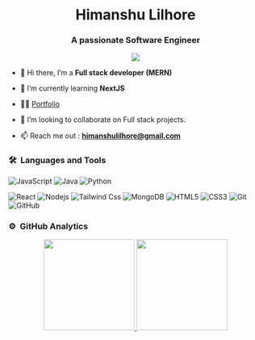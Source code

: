 <h1 align="center">Himanshu Lilhore</h1>
<h3 align="center">A passionate Software Engineer</h3>

<p align="center">
  <img src="https://komarev.com/ghpvc/?username=Himanshu-Lilhore&color=blue&style=flat">
</p>

- 🔭 Hi there, I’m a **Full stack developer (MERN)**

- 🌱 I’m currently learning **NextJS**

- 👨‍💻 [Portfolio](https://himanshu-lilhore.github.io/Portfolio-Website/)

- 👯 I’m looking to collaborate on Full stack projects.

- 📫 Reach me out : **himanshulilhore@gmail.com**


### 🛠 &nbsp;Languages and Tools

![JavaScript](https://img.shields.io/badge/-JavaScript-%23F7DF1C?style=for-the-badge&logo=javascript&logoColor=000000)
![Java](https://img.shields.io/badge/-Java-%23F7DF1C?style=for-the-badge&logo=Java&logoColor=000000&labelColor=%23F7DF1C&color=%23FF9E5A)
![Python](https://img.shields.io/badge/-Python-66ccff?style=for-the-badge&logo=python&logoColor=000000)

![React](https://img.shields.io/badge/-React-61DAFB?style=for-the-badge&logo=react&logoColor=000000)
![Nodejs](https://img.shields.io/badge/-Nodejs-339933?style=for-the-badge&logo=Node.js&logoColor=ffffff)
![Tailwind Css](https://img.shields.io/badge/Tailwind_CSS-38B2AC?style=for-the-badge&logo=tailwind-css&logoColor=white)
![MongoDB](https://img.shields.io/badge/MongoDB-4EA94B?style=for-the-badge&logo=mongodb&logoColor=white)
![HTML5](https://img.shields.io/badge/-HTML5-%23E45D27?style=for-the-badge&logo=html5&logoColor=ffffff)
![CSS3](https://img.shields.io/badge/-CSS3-%231572B6?style=for-the-badge&logo=css3)
![Git](https://img.shields.io/badge/-Git-%23F05032?style=for-the-badge&logo=git&logoColor=%23ffffff)
![GitHub](https://img.shields.io/badge/-GitHub-181717?style=for-the-badge&logo=github)


### ⚙️ &nbsp;GitHub Analytics

<p align="center">
<a href="https://github.com/Himanshu-Lilhore">
  <img height="180em" src="https://github-readme-stats-eight-theta.vercel.app/api/top-langs/?username=Himanshu-Lilhore&layout=compact&langs_count=8&theme=algolia"/>
  <img height="180em" src="https://github-readme-stats-eight-theta.vercel.app/api?username=Himanshu-Lilhore&show_icons=true&theme=algolia&include_all_commits=true&count_private=true"/>
</a>
</p>
